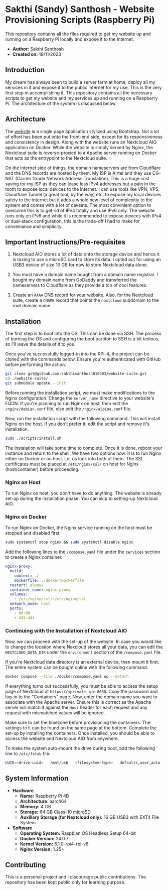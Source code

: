 # Sakthi (Sandy) Santhosh - Website Provisioning Scripts (Raspberry Pi)

This repository contains all the files required to get my website up and running on a Raspberry Pi locally and expose it to the Internet.

- **Author:** Sakthi Santhosh
- **Created on:** 19/11/2023

## Introduction

My dream has always been to build a server farm at home, deploy all my services in it and expose it to the public internet for my use. This is the very first step in accomplishing it. This repository contains all the necessary scripts to get my website and my services up and running on a Raspberry Pi. The architecture of the system is discussed below.

## Architecture

The [website](https://sakthisanthosh.in) is a single page application stylized using Bootstrap. Not a lot of effort has been put onto the front-end side, except for its responsiveness and consistency in design. Along with the website runs an Nextcloud AIO application on Docker. While the website is simply served by Nginx, the Nextcloud suite is reverse-proxied to a Apache server running on Docker that acts as the entrypoint to the Nextcloud suite.

On the internet side of things, the domain nameservers are from Cloudflare and the DNS records are hosted by them. My ISP is Airtel and they use CG-NAT (Carrier Grade Network Address Translation). This is a huge cost saving for my ISP as they can lease less IPv4 addresses but a pain in the tooth to expose local devices to the internet. I can use tools like VPN, VPS, Cloudflare Tunnel (a great tool, by the way) etc. to expose my local devices safely to the internet but it adds a whole new level of complexitiy to the system and comes with a lot of caveats. The most convinient option to overcome this is to get rid of IPv4 totally and use IPv6 only. The website runs only on IPv6 and while it is recommended to expose devices with IPv4 or dual-stack configuration, this is the trade-off I had to make for conveniance and simplicity.

## Important Instructions/Pre-requisites

1. Nextcloud AIO stores a lot of data onto the storage device and hence it is taxing to use a microSD card to store its data. I opted out for using an USB3 device of size 16 GB for now to store Nextcloud data alone.

2. You must have a domain name bought from a domain name registrar. I bought my domain name from GoDaddy and transferred the nameservers to Cloudflare as they provide a ton of cool features.

3. Create an `AAAA` DNS record for your website. Also, for the Nextcloud suite, create a `CNAME` record that points the `nextcloud` subdomain to the root domain name.

## Installation

The first step is to boot into the OS. This can be done via SSH. The process of burning the OS and configuring the boot partiton to SSH is a bit tedious, so I'll leave the details of it to you.

Once you've successfully logged-in into the RPi-4, the project can be cloned with the commands below. Ensure you're authenticated with GitHub before performing the action.

```bash
git clone git@github.com:sakthisanthosh010303/website-suite.git
cd ./website-suite/
git submodule update --init
```

Before running the installation script, we must make modifications to the Nginx configuration. Change the `server_name` directive to your website's FQDN. If you're planning to run Nginx on host, then edit the `/nginx/debian.conf` file, else edit the `/nginx/alpine.conf` file.

Now, run the installation script with the following command. This will install Nginx on the host. If you don't prefer it, edit the script and remove it's installation.

```bash
sudo ./scripts/install.sh
```

The instalation will take some time to complete. Once it is done, reboot your instance and return to the shell. We have two options now. It is to run Nginx either on Docker or on host. Let us look into both of them. The SSL certificates must be placed at `/etc/nginx/ssl/` on host for Nginx (host/container) before proceeding.

### Nginx on Host

To run Nginx on host, you don't have to do anything. The website is already set-up during the installation phase. You can skip to setting-up Nextcloud AIO.

### Nginx on Docker

To run Nginx on Docker, the Nginx service running on the host must be stopped and disabled first.

```bash
sudo systemctl stop nginx && sudo systemctl disable nginx
```

Add the following lines to the `/compose.yaml` file under the `services` section to create a Nginx container.

```yaml
nginx-proxy:
  build:
    context: ./
    dockerfile: ./docker/Dockerfile
  restart: always
  container_name: nginx-proxy
  volumes:
    - /etc/nginx/ssl/:/etc/nginx/ssl
  network_mode: host
  ports:
    - 80:80
    - 443:443
```

### Continuing with the Installation of Nextcloud AIO

Now, we can proceed with the set-up of the website. In case you would like to change the location where Nexcloud stores all your data, you can edit the `NEXTCLOUD_DATA_DIR` under the `environment` section of the `/compose.yaml` file.

If you're Nextcloud data directory is an external device, then mount it first. The entire system can be bought online with the following command.

```bash
docker compose --file ./docker/compose.yaml up --detach
```

If everything turns out successfully, you must be able to access the setup page of Nextcloud at `https://<private-ip>:8080`. Copy the password and log-in to the "Containers" page. Now, enter the domain name you want to associate with the Apache server. Ensure this is correct as the Apache server will match it against the `Host` header for each request and any request with mismatched values will be ignored.

Make sure to set the timezone before provisioning the containers. The settings to it can be found on the same page at the bottom. Complete the set-up by installing the containers. Once installed, you should be able to access the website and Nextcloud AIO from anywhere.

To make the system auto-mount the drive during boot, add the following line to `/etc/fstab` file.

```bash
UUID=<drive-uuid>   /mnt/usb   <filesystem-type>   defaults,user,auto   0   0
```

## System Information

- **Hardware**
  - **Name:** Raspberry Pi 4B
  - **Architecture**: aarch64
  - **Memory:** 4 GB
  - **Storage:** 64 GB Class-10 microSD
  - **Auxillary Storage (for Nextcloud only):** 16 GB USB3 with EXT4 File System
- **Software**
  - **Operating System:** Raspbian OS Headless Setup 64-bit
  - **Docker Version:** 24.0.7
  - **Kernel Version:** 6.1.0-rpi4-rpi-v8
  - **Nginx Version:** 1.25+

## Contributing

This is a personal project and I discourage public contributions. The repository has been kept public only for learning purpose.
